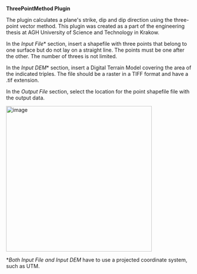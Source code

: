 <b>ThreePointMethod Plugin</b>


<p>The plugin calculates a plane's strike, dip and dip direction using the three-point vector method. 
This plugin was created as a part of the engineering thesis at AGH University of Science and Technology in Krakow.</p>

In the <i>Input File</i>* section, insert a shapefile with three points that belong to one surface but do not lay on a straight line. 
The points must be one after the other. 
The number of threes is not limited.

In the <i>Input DEM</i>* section, insert a Digital Terrain Model covering the area of the indicated triples. 
The file should be a raster in a TIFF format and have a .tif extension. 

In the <i>Output File</i> section, select the location for the point shapefile file with the output data. 

<img width="396" alt="image" src="https://user-images.githubusercontent.com/79970081/215275989-19c5e781-1fa2-47e2-a34f-184eeb83f0c3.png">



*<i>Both Input File and Input DEM</i> have to use a projected coordinate system, such as UTM.
